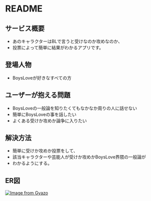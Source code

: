 # README

## サービス概要
- あのキャラクターはBLで言うと受けなのか攻めなのか、
- 投票によって簡単に結果がわかるアプリです。

## 登場人物
- BoysLoveが好きなすべての方

## ユーザーが抱える問題
- BoysLoveの一般論を知りたくてもなかなか周りの人に話せない
- 簡単にBoysLoveの事を話したい
- よくある受けか攻めか論争に入りたい

## 解決方法
- 簡単に受けか攻めか投票をして、
- 該当キャラクターや芸能人が受けか攻めかBoysLove界隈の一般論が
- わかるようにする。

## ER図
[![Image from Gyazo](https://t.gyazo.com/teams/startup-technology/48e02c4faa85d33ff01e8d2a98a204d6.png)](https://startup-technology.gyazo.com/48e02c4faa85d33ff01e8d2a98a204d6)